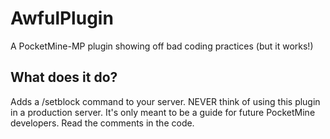 # AwfulPlugin
A PocketMine-MP plugin showing off bad coding practices (but it works!)

## What does it do?
Adds a /setblock command to your server. NEVER think of using this plugin in a production server. It's only meant to be a guide for future PocketMine developers. Read the comments in the code.
